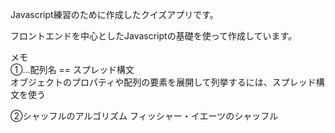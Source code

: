 Javascript練習のために作成したクイズアプリです。

フロントエンドを中心としたJavascriptの基礎を使って作成しています。

メモ  
①...配列名  ==  スプレッド構文  
オブジェクトのプロパティや配列の要素を展開して列挙するには、スプレッド構文を使う


②シャッフルのアルゴリズム
フィッシャー・イエーツのシャッフル
